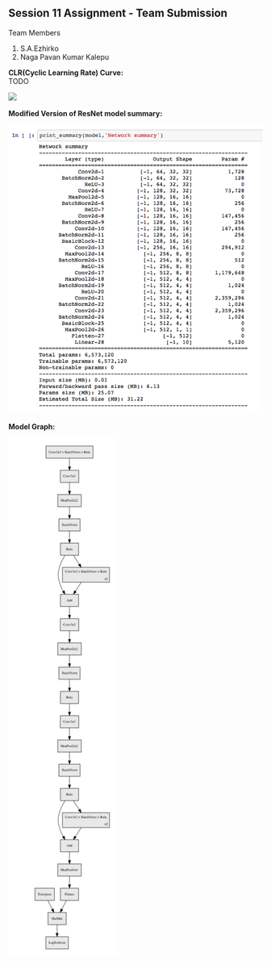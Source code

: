 
## Session 11 Assignment - Team Submission
Team Members
1. S.A.Ezhirko
2. Naga Pavan Kumar Kalepu

**CLR(Cyclic Learning Rate) Curve:** <br />TODO

![](images/clr.png)

**Modified Version of ResNet model summary:** <br />

![](images/model.png)

**Model Graph:** <br />

![](images/model_graph.png)


